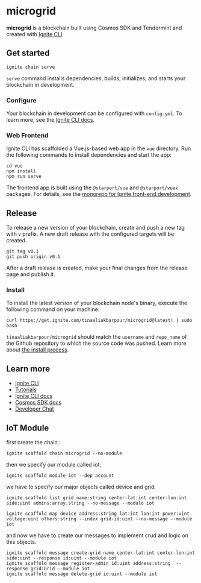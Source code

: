 # microgrid
**microgrid** is a blockchain built using Cosmos SDK and Tendermint and created with [Ignite CLI](https://ignite.com/cli).

## Get started

```
ignite chain serve
```

`serve` command installs dependencies, builds, initializes, and starts your blockchain in development.

### Configure

Your blockchain in development can be configured with `config.yml`. To learn more, see the [Ignite CLI docs](https://docs.ignite.com).

### Web Frontend

Ignite CLI has scaffolded a Vue.js-based web app in the `vue` directory. Run the following commands to install dependencies and start the app:

```
cd vue
npm install
npm run serve
```

The frontend app is built using the `@starport/vue` and `@starport/vuex` packages. For details, see the [monorepo for Ignite front-end development](https://github.com/ignite/web).

## Release
To release a new version of your blockchain, create and push a new tag with `v` prefix. A new draft release with the configured targets will be created.

```
git tag v0.1
git push origin v0.1
```

After a draft release is created, make your final changes from the release page and publish it.

### Install
To install the latest version of your blockchain node's binary, execute the following command on your machine:

```
curl https://get.ignite.com/tinaaliakbarpour/microgrid@latest! | sudo bash
```
`tinaaliakbarpour/microgrid` should match the `username` and `repo_name` of the Github repository to which the source code was pushed. Learn more about [the install process](https://github.com/allinbits/starport-installer).

## Learn more

- [Ignite CLI](https://ignite.com/cli)
- [Tutorials](https://docs.ignite.com/guide)
- [Ignite CLI docs](https://docs.ignite.com)
- [Cosmos SDK docs](https://docs.cosmos.network)
- [Developer Chat](https://discord.gg/ignite)

## IoT Module
first create the chain : 
```
ignite scaffold chain microgrid --no-module
```
then we specify our module called iot:

```
ignite scaffold module iot --dep account
```

we have to specify our major objects called device and grid:

```
ignite scaffold list grid name:string center-lat:int center-lon:int  side:uint admins:array.string --no-message --module iot 

ignite scaffold map device address:string lat:int lon:int power:uint voltage:uint others:string --index grid-id:uint --no-message --module iot

```

and now we have to create our messages to implement crud and logic on this objects.

```
ignite scaffold message create-grid name center-lat:int center-lon:int side:uint --response id:uint --module iot
ignite scaffold message register-admin id:uint address:string  --response grid:Grid --module iot
ignite scaffold message delete-grid id:uint --module iot 

```
